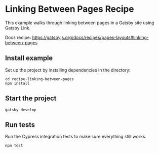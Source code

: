 # Linking Between Pages Recipe

This example walks through linking between pages in a Gatsby site using Gatsby Link.

Docs recipe: https://gatsbyjs.org/docs/recipes/pages-layouts#linking-between-pages

## Install example

Set up the project by installing dependencies in the directory:

```
cd recipe-linking-between-pages
npm install
```

## Start the project

```
gatsby develop
```

## Run tests

Run the Cypress integration tests to make sure everything still works.

```
npm test
```
